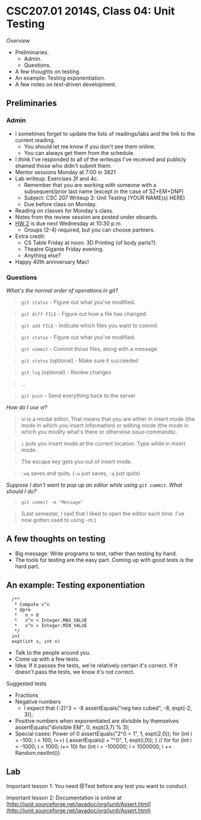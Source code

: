 CSC207.01 2014S, Class 04: Unit Testing
=======================================

_Overview_

* Preliminaries.
    * Admin.
    * Questions.
* A few thoughts on testing.
* An example: Testing exponentiation.
* A few notes on test-driven development.

Preliminaries
-------------

### Admin

* I sometimes forget to update the lists of readings/labs and the link
  to the current reading.
    * You should let me know if you don't see them online.
    * You can always get them from the schedule.
* I *think* I've responded to all of the writeups I've received 
  and publicly shamed those who didn't submit them.
* Mentor sessions Monday at 7:00 in 3821
* Lab writeup: Exercises 3f and 4c.
    * Remember that you are working with someone with a subsequent/prior last
      name (except in the case of SZ+EM+DNP)
    * Subject: CSC 207 Writeup 3: Unit Testing (YOUR NAME(s) HERE)
    * Due before class on Monday.
* Reading on classes for Monday's class.
* Notes from the review session are posted under eboards.
* [HW 2](../assignments/assignment.02.html) is due next Wednesday at 10:30 p.m.
    * Groups (2-4) required, but you can choose partners.
* Extra credit: 
    * CS Table Friday at noon: 3D Printing (of body parts?).
    * Theatre Gigante Friday evening.
    * Anything else?
* Happy 40th anniversary Mac!

### Questions

_What's the normal order of operations in git?_

> `git status` - Figure out what you've modified.

> `git diff FILE` - Figure out how a file has changed.

> `git add FILE` - Indicate which files you want to commit

> `git status` - Figure out what you've modified.

> `git commit` - Commit those files, along with a message.

> `git status` (optional) - Make sure it succeeded

> `git log` (optional) - Review changes

> ...

> `git push` - Send everything back to the server

_How do I use vi?_

> vi is a modal editor.  That means that you are either in insert mode
  (the mode in which you insert information) or editing mode (the mode
  in which you modify what's there or otherwise issue commands).

> `i` puts you insert mode at the current location.  Type while in 
   insert mode.

> The escape key gets you out of insert mode.

> `:wq` saves and quits.  (`:w` just saves, `:q` just quits)

_Suppose I don't want to pop up an editor while using `git commit`.  What
should I do?_

> `git commit -m "Message"`

> (Last semester, I said that I liked to open the editor each time.  I've
  now gotten used to using -m.)

A few thoughts on testing
-------------------------

* Big message: Write programs to test, rather than testing by hand.
* The tools for testing are the easy part.  Coming up with good tests is the
  hard part.

An example: Testing exponentiation
----------------------------------

      /**
       * Compute x^n
       * @pre
       *   n > 0
       *   x^n < Integer.MAX_VALUE
       *   x^n > Integer.MIN_VALUE
       */
      int 
      expt(int x, int n)

* Talk to the people around you.
* Come up with a few tests.
* Idea: If it passes the tests, we're relatively certain it's correct.
        If it doesn't pass the tests, we know it's not correct.

Suggested tests

* Fractions
* Negative numbers
    * I expect that (-2)^3 = -8
        assertEquals("neg two cubed", -8, expt(-2, 3));
* Positive numbers when exponentiated are divisible by themselves
        assertEquals("divisible EM", 0, expt(3,7) % 3);
* Special cases: Power of 0
        assertEquals("2^0 = 1", 1, expt(2,0));
        for (int i = -100; i < 100; i++)
          {
            assertEquals(i + "^0", 1, expt(i,0));
          } // for
        for (int i = -1000; i < 1000; i+= 10)
        for (int i = -100000; i < 1000000; i += Random.nextInt())
         
Lab
---

Important lesson 1: You need @Test before any test you want to conduct.

Important lesson 2: Documentation is online at [http://junit.sourceforge.net/javadoc/org/junit/Assert.html](http://junit.sourceforge.net/javadoc/org/junit/Assert.html)

